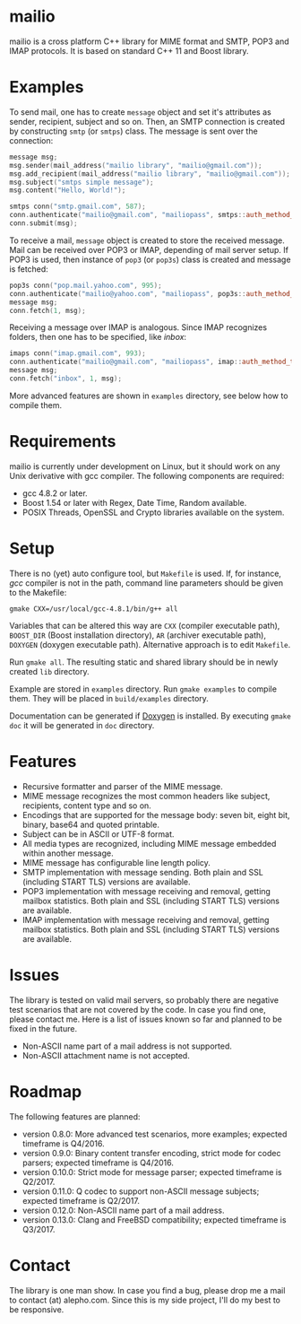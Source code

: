 
# mailio #

mailio is a cross platform C++ library for MIME format and SMTP, POP3 and IMAP protocols. It is based on standard C++ 11 and Boost library.

# Examples #

To send mail, one has to create `message` object and set it's attributes as sender, recipient, subject and so on. Then, an SMTP connection
is created by constructing `smtp` (or `smtps`) class. The message is sent over the connection:

```cpp
message msg;
msg.sender(mail_address("mailio library", "mailio@gmail.com"));
msg.add_recipient(mail_address("mailio library", "mailio@gmail.com"));
msg.subject("smtps simple message");
msg.content("Hello, World!");

smtps conn("smtp.gmail.com", 587);
conn.authenticate("mailio@gmail.com", "mailiopass", smtps::auth_method_t::START_TLS);
conn.submit(msg);
```
    
To receive a mail, `message` object is created to store the received message. Mail can be received over POP3 or IMAP, depending of mail server setup.
If POP3 is used, then instance of `pop3` (or `pop3s`) class is created and message is fetched:

```cpp
pop3s conn("pop.mail.yahoo.com", 995);
conn.authenticate("mailio@yahoo.com", "mailiopass", pop3s::auth_method_t::LOGIN);
message msg;
conn.fetch(1, msg);
```

Receiving a message over IMAP is analogous. Since IMAP recognizes folders, then one has to be specified, like *inbox*:

```cpp
imaps conn("imap.gmail.com", 993);
conn.authenticate("mailio@gmail.com", "mailiopass", imap::auth_method_t::LOGIN);
message msg;
conn.fetch("inbox", 1, msg);
```

More advanced features are shown in `examples` directory, see below how to compile them.

# Requirements #

mailio is currently under development on Linux, but it should work on any Unix derivative with gcc compiler. The following components are
required:

* gcc 4.8.2 or later.
* Boost 1.54 or later with Regex, Date Time, Random available.
* POSIX Threads, OpenSSL and Crypto libraries available on the system.

# Setup #

There is no (yet) auto configure tool, but `Makefile` is used. If, for instance, *gcc* compiler is not in the path, command line parameters should be
given to the Makefile:

```shell
gmake CXX=/usr/local/gcc-4.8.1/bin/g++ all
```

Variables that can be altered this way are `CXX` (compiler executable path), `BOOST_DIR` (Boost installation directory), `AR` (archiver executable path),
`DOXYGEN` (doxygen executable path). Alternative approach is to edit `Makefile`.

Run `gmake all`. The resulting static and shared library should be in newly created `lib` directory.

Example are stored in `examples` directory. Run `gmake examples` to compile them. They will be placed in `build/examples` directory.

Documentation can be generated if [Doxygen](http://www.doxygen.org) is installed. By executing `gmake doc` it will be generated in `doc`
directory.

# Features #

* Recursive formatter and parser of the MIME message.
* MIME message recognizes the most common headers like subject, recipients, content type and so on.
* Encodings that are supported for the message body: seven bit, eight bit, binary, base64 and quoted printable.
* Subject can be in ASCII or UTF-8 format.
* All media types are recognized, including MIME message embedded within another message.
* MIME message has configurable line length policy.
* SMTP implementation with message sending. Both plain and SSL (including START TLS) versions are available.
* POP3 implementation with message receiving and removal, getting mailbox statistics. Both plain and SSL (including START TLS) versions are available.
* IMAP implementation with message receiving and removal, getting mailbox statistics. Both plain and SSL (including START TLS) versions are available.

# Issues #

The library is tested on valid mail servers, so probably there are negative test scenarios that are not covered by the code. In case you find one, please
contact me. Here is a list of issues known so far and planned to be fixed in the future.

* Non-ASCII name part of a mail address is not supported.
* Non-ASCII attachment name is not accepted.

# Roadmap #

The following features are planned:

* version 0.8.0: More advanced test scenarios, more examples; expected timeframe is Q4/2016.
* version 0.9.0: Binary content transfer encoding, strict mode for codec parsers; expected timeframe is Q4/2016.
* version 0.10.0: Strict mode for message parser; expected timeframe is Q2/2017.
* version 0.11.0: Q codec to support non-ASCII message subjects; expected timeframe is Q2/2017.
* version 0.12.0: Non-ASCII name part of a mail address.
* version 0.13.0: Clang and FreeBSD compatibility; expected timeframe is Q3/2017.

# Contact #

The library is one man show. In case you find a bug, please drop me a mail to contact (at) alepho.com. Since this is my
side project, I'll do my best to be responsive.
